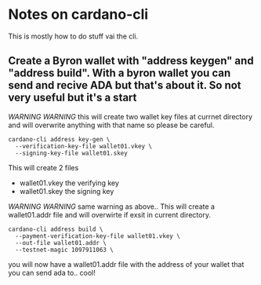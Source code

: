 # Notes on cardano-cli

This is mostly how to do stuff vai the cli.

## Create a Byron wallet with "address keygen" and "address build". With a byron wallet you can send and recive ADA but that's about it. So not very useful but it's a start

*WARNING* *WARNING* this will create two wallet key files at currnet directory and will overwrite anything with that name so please be careful. 

```
cardano-cli address key-gen \
  --verification-key-file wallet01.vkey \
  --signing-key-file wallet01.skey
```

This will create 2 files
* wallet01.vkey the verifying key 
* wallet01.skey the signing key

*WARNING* *WARNING* same warning as above.. This will create a wallet01.addr file and will overwirte if exsit in current directory.

```
cardano-cli address build \
  --payment-verification-key-file wallet01.vkey \
  --out-file wallet01.addr \
  --testnet-magic 1097911063 \
```
you will now have a wallet01.addr file with the address of your wallet that you can send ada to.. cool!

